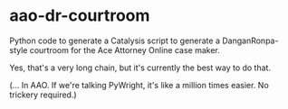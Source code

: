 # aao-dr-courtroom
Python code to generate a Catalysis script to generate a DanganRonpa-style courtroom for the Ace Attorney Online case maker.

Yes, that's a very long chain, but it's currently the best way to do that.

(... In AAO. If we're talking PyWright, it's like a million times easier. No trickery required.)
